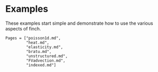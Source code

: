 # Examples

These examples start simple and demonstrate how to use the various aspects of finch.

```@contents
Pages = ["poisson1d.md",
         "heat.md",
         "elasticity.md",
         "bratu.md",
         "unstructured.md",
         "FVadvection.md",
         "indexed.md"]
```